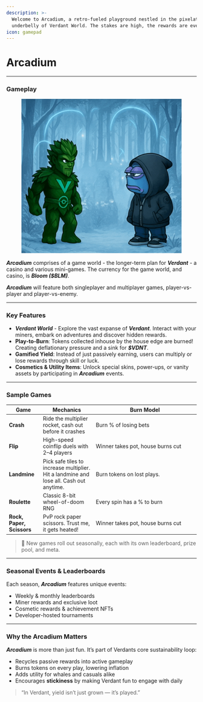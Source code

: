 ```yaml
---
description: >-
  Welcome to Arcadium, a retro-fueled playground nestled in the pixelated
  underbelly of Verdant World. The stakes are high, the rewards are even higher!
icon: gamepad
---
```


# Arcadium

***

### Gameplay

<figure><img src="../.gitbook/assets/frog.gif" alt=""><figcaption></figcaption></figure>

_**Arcadium**_ comprises of a game world - the longer-term plan for _**Verdant**_ - a casino and various mini-games. The currency for the game world, and casino, is _**Bloom ($BLM)**_.

_**Arcadium**_ will feature both singleplayer and multiplayer games, player-vs-player and player-vs-enemy.&#x20;

***

### Key Features

* _**Verdant World**_ - Explore the vast expanse of _**Verdant**_. Interact with your miners, embark on adventures and discover hidden rewards.&#x20;
* **Play-to-Burn**: Tokens collected inhouse by the house edge are burned! Creating deflationary pressure and a sink for _**$VDNT**_.
* **Gamified Yield**: Instead of just passively earning, users can multiply or lose rewards through skill or luck.
* **Cosmetics & Utility Items**: Unlock special skins, power-ups, or vanity assets by participating in _**Arcadium**_ events.

***

### Sample Games

<table><thead><tr><th>Game</th><th>Mechanics</th><th width="260">Burn Model</th></tr></thead><tbody><tr><td><strong>Crash</strong></td><td>Ride the multiplier rocket, cash out before it crashes</td><td>Burn % of losing bets</td></tr><tr><td><strong>Flip</strong></td><td>High-speed coinflip duels with 2–4 players</td><td>Winner takes pot, house burns cut</td></tr><tr><td><strong>Landmine</strong></td><td>Pick safe tiles to increase multiplier. Hit a landmine and lose all. Cash out anytime.</td><td>Burn tokens on lost plays.</td></tr><tr><td><strong>Roulette</strong></td><td>Classic 8-bit wheel-of-doom RNG</td><td>Every spin has a % to burn</td></tr><tr><td><strong>Rock, Paper, Scissors</strong></td><td>PvP rock paper scissors. Trust me, it gets heated!</td><td>Winner takes pot, house burns cut</td></tr></tbody></table>

> 👾 New games roll out seasonally, each with its own leaderboard, prize pool, and meta.

***

### Seasonal Events & Leaderboards

Each season, _**Arcadium**_ features unique events:

* Weekly & monthly leaderboards
* Miner rewards and exclusive loot
* Cosmetic rewards & achievement NFTs
* Developer-hosted tournaments

***

### Why the Arcadium Matters

_**Arcadium**_ is more than just fun. It’s part of Verdants core sustainability loop:

* Recycles passive rewards into active gameplay
* Burns tokens on every play, lowering inflation
* Adds utility for whales and casuals alike
* Encourages **stickiness** by making Verdant fun to engage with daily

> “In Verdant, yield isn’t just grown — it’s played.”
